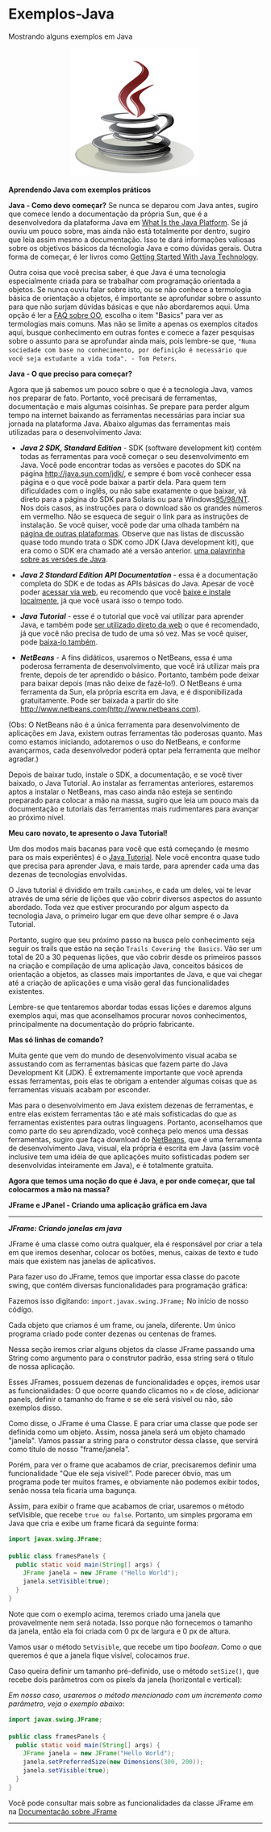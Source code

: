 # Exemplos-Java
Mostrando alguns exemplos em Java
<p align="center"><img src="https://github.com/onezer00/Exemplos-Java/blob/master/java.png"> <img /> </p>

**Aprendendo Java com exemplos práticos**

**Java - Como devo começar?**
Se nunca se deparou com Java antes, sugiro que comece lendo a documentação da própria Sun, que é a desenvolvedora da plataforma Java em [What Is the Java Platform](http://www.oracle.com/technetwork/java/index.html). Se já ouviu um pouco sobre, mas ainda não está totalmente por dentro, sugiro que leia assim mesmo a documentação. Isso te dará informações valiosas sobre os objetivos básicos da técnologia Java e como dúvidas gerais. Outra forma de começar, é ler livros como [Getting Started With Java Technology](http://www.oracle.com/technetwork/java/index.html).

Outra coisa que você precisa saber, é que Java é uma tecnologia especialmente criada para se trabalhar com programação orientada a objetos. Se nunca ouviu falar sobre isto, ou se não conhece a termologia básica de orientação a objetos, é importante se aprofundar sobre o assunto para que não surjam dúvidas básicas e que não abordaremos aqui. Uma opção é ler a [FAQ sobre OO](http://www.cyberdyne-object-sys.com/), escolha o item "Basics" para ver as termologias mais comuns. Mas não se limite a apenas os exemplos citados aqui, busque conhecimento em outras fontes e comece a fazer pesquisas sobre o assunto para se aprofundar ainda mais, pois lembre-se que, ``"Numa sociedade com base no conhecimento, por definição é necessário que você seja estudante a vida toda". - Tom Peters``.

**Java - O que preciso para começar?**

Agora que já sabemos um pouco sobre o que é a tecnologia Java, vamos nos preparar de fato. Portanto, você precisará de ferramentas, documentação e mais algumas coisinhas.
Se prepare para perder algum tempo na internet baixando as ferramentas necessárias para inciar sua jornada na plataforma Java. Abaixo algumas das ferramentas mais utilizadas para o desenvolvimento Java:

* **_Java 2 SDK, Standard Edition_** - SDK (software development kit) contém todas as ferramentas para você começar o seu desenvolvimento em Java. Você pode encontrar todas as versões e pacotes do SDK na página http://java.sun.com/jdk/, e sempre é bom você conhecer essa página e o que você pode baixar a partir dela. Para quem tem dificuldades com o inglês, ou não sabe exatamente o que baixar, vá direto para a página do SDK para Solaris ou para Windows[95/98/NT](http://java.sun.com/products/jdk/1.2/download-solaris.html). Nos dois casos, as instruções para o download são os grandes números em vermelho. Não se esqueca de seguir o link para as instruções de instalação. Se você quiser, você pode dar uma olhada também na [página de outras plataformas](http://java.sun.com/cgi-bin/java-ports.cgi). Observe que nas listas de discussão quase todo mundo trata o SDK como JDK (Java development kit), que era como o SDK era chamado até a versão anterior. [uma palavrinha sobre as versões de Java](http://www.javaman.com.br/artigos/versoesJava.html).

* **_Java 2 Standard Edition API Documentation_** - essa é a documentação completa do SDK e de todas as APIs básicas do Java. Apesar de você poder [acessar via web](http://java.sun.com/products/jdk/1.2/docs/index.html), eu recomendo que você [baixe e instale localmente](http://java.sun.com/products/jdk/1.2/download-docs.html), já que você usará isso o tempo todo.

* **_Java Tutorial_** - esse é o tutorial que você vai utilizar para aprender Java, e também pode [ser utilizado direto da web](http://java.sun.com/tutorial) o que é recomendado, já que você não precisa de tudo de uma só vez. Mas se você quiser, pode [baixa-lo também](http://java.sun.com/docs/books/tutorial/information/download.html).

* **_NetBeans_** - A fins didáticos, usaremos o NetBeans, essa é uma poderosa ferramenta de desenvolvimento, que você irá utilizar mais pra frente, depois de ter aprendido o básico. Portanto, também pode deixar para baixar depois (mas não deixe de fazê-lo!). O NetBeans é uma ferramenta da Sun, ela própria escrita em Java, e é disponibilizada gratuitamente. Pode ser baixada a partir do site http://www.netbeans.com(http://www.netbeans.com).

(Obs: O NetBeans não é a única ferramenta para desenvolvimento de aplicações em Java, existem outras ferramentas tão poderosas quanto. Mas como estamos iniciando, adotaremos o uso do NetBeans, e conforme avançarmos, cada desenvolvedor poderá optar pela ferramenta que melhor agradar.)

Depois de baixar tudo, instale o SDK, a documentação, e se você tiver baixado, o Java Tutorial. Ao instalar as ferramentas anteriores, estaremos aptos a instalar o NetBeans, mas caso ainda não esteja se sentindo preparado para colocar a mão na massa, sugiro que leia um pouco mais da documentação e tutoriais das ferramentas mais rudimentares para avançar ao próximo nível.

**Meu caro novato, te apresento o Java Tutorial!** 

Um dos modos mais bacanas para você que está começando (e mesmo para os mais experiêntes) é o [Java Tutorial](http://java.sun.com/tutorial). Nele você encontra quase tudo que precisa para aprender Java, e mais tarde, para aprender cada uma das dezenas de tecnologias envolvidas.

O Java tutorial é dividido em trails ``caminhos``, e cada um deles, vai te levar através de uma série de lições que vão cobrir diversos aspectos do assunto abordado.
Toda vez que estiver procurando por algum aspecto da tecnologia Java, o primeiro lugar em que deve olhar sempre é o Java Tutorial.

Portanto, sugiro que seu próximo passo na busca pelo conhecimento seja seguir os trails que estão na seção ``Trails Covering the Basics``. Vão ser um total de 20 a 30 pequenas lições, que vão cobrir desde os primeiros passos na criação e compilação de uma aplicação Java, conceitos básicos de orientação a objetos, as classes mais importantes de Java, e que vai chegar até a criação de aplicações e uma visão geral das funcionalidades existentes.

Lembre-se que tentaremos abordar todas essas lições e daremos alguns exemplos aqui, mas que aconselhamos procurar novos conhecimentos, principalmente na documentação do próprio fabricante.

**Mas só linhas de comando?**

Muita gente que vem do mundo de desenvolvimento visual acaba se assustando com as ferramentas básicas que fazem parte do Java Development Kit (JDK). É extremamente importante que você aprenda essas ferramentas, pois elas te obrigam a entender algumas coisas que as ferramentas visuais acabam por esconder.

Mas para o desenvolvimento em Java existem dezenas de ferramentas, e entre elas existem ferramentas tão e até mais sofisticadas do que as ferramentas existentes para outras linguagens. Portanto, aconselhamos que como parte do seu aprendizado, você conheça pelo menos uma dessas ferramentas, sugiro  que faça download do [NetBeans](http://www.netbeans.com/), que é uma ferramenta de desenvolvimento Java, visual, ela própria é escrita em Java (assim você inclusive tem uma idéia de que aplicações muito sofisticadas podem ser desenvolvidas inteiramente em Java), e é totalmente gratuita.

**Agora que temos uma noção do que é Java, e por onde começar, que tal colocarmos a mão na massa?**

**JFrame e JPanel - Criando uma aplicação gráfica em Java**

---
**_JFrame: Criando janelas em java_**

JFrame é uma classe como outra qualquer, ela é responsável por criar a tela em que iremos desenhar, colocar os botões, menus, caixas de texto e tudo mais que existem nas janelas de aplicativos.

Para fazer uso do JFrame, temos que importar essa classe do pacote swing, que contém diversas funcionalidades para programação gráfica:

Fazemos isso digitando: ``import.javax.swing.JFrame;`` No início de nosso código.

Cada objeto que criamos é um frame, ou janela, diferente. Um único programa criado pode conter dezenas ou centenas de frames.

Nessa seção iremos criar alguns objetos da classe JFrame passando uma String como argumento para o construtor padrão, essa string será o título de nossa aplicação.

Esses JFrames, possuem dezenas de funcionalidades e opçes, iremos usar as funcionalidades: O que ocorre quando clicamos no `x` de close, adicionar panels, definir o tamanho do frame e se ele será visível ou não, são exemplos disso.

Como disse, o JFrame é uma Classe. E para criar uma classe que pode ser definida como um objeto.
Assim, nossa janela será um objeto chamado "janela".
Vamos passar a string para o construtor dessa classe, que servirá como título de nosso "frame/janela".

Porém, para ver o frame que acabamos de criar, precisaremos definir uma funcionalidade "Que ele seja visível!".
Pode parecer óbvio, mas um programa pode ter muitos frames, e obviamente não podemos exibir todos, senão nossa tela ficaria uma bagunça.

Assim, para exibir o frame que acabamos de criar, usaremos o método setVisible, que recebe ``true ou false``.
Portanto, um simples prgorama em Java que cria e exibe um frame ficará da seguinte forma:

```java
import javax.swing.JFrame;

public class framesPanels {
  public static void main(String[] args) {
    JFrame janela = new JFrame ("Hello World");
    janela.setVisible(true);
  }
}
```
Note que com o exemplo acima, teremos criado uma janela que provavelmente nem será notada. Isso porque não fornecemos o tamanho da janela, então ela foi criada com 0 px de largura e 0 px de altura.

Vamos usar o método ``SetVisible``, que recebe um tipo _boolean_. Como o que queremos é que a janela fique visível, colocamos _true_.

Caso queira definir um tamanho pré-definido, use o método ``setSize()``, que recebe dois parâmetros com os pixels da janela (horizontal e vertical):

_Em nosso caso, usaremos o método mencionado com um incremento como parâmetro, veja o exemplo abaixo_:

```java
import javax.swing.JFrame;

public class framesPanels {
  public static void main(String[] args) {
    JFrame janela = new JFrame("Hello World");
    janela.setPreferredSize(new Dimensions(300, 200));
    janela.setVisible(true);
  }
}
```

Você pode consultar mais sobre as funcionalidades da classe JFrame em na [Documentação sobre JFrame](http://docs.oracle.com/javase/6/docs/api/javax/swing/JFrame.html)

---
